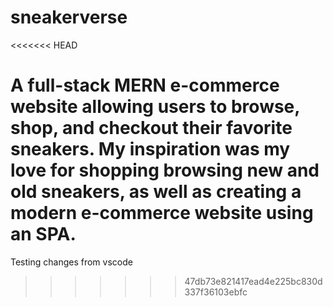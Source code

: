 # sneakerverse
<<<<<<< HEAD

A full-stack MERN e-commerce website allowing users to browse, shop, and checkout their favorite sneakers. My inspiration was my love for shopping browsing new and old sneakers, as well as creating a modern e-commerce website using an SPA.
=======
Testing changes from vscode
>>>>>>> 47db73e821417ead4e225bc830d337f36103ebfc

